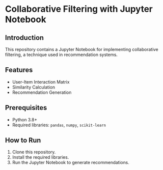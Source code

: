 # Collaborative Filtering with Jupyter Notebook

## Introduction
This repository contains a Jupyter Notebook for implementing collaborative filtering, a technique used in recommendation systems.

## Features
- User-Item Interaction Matrix
- Similarity Calculation
- Recommendation Generation

## Prerequisites
- Python 3.8+
- Required libraries: `pandas`, `numpy`, `scikit-learn`

## How to Run
1. Clone this repository.
2. Install the required libraries.
3. Run the Jupyter Notebook to generate recommendations.
